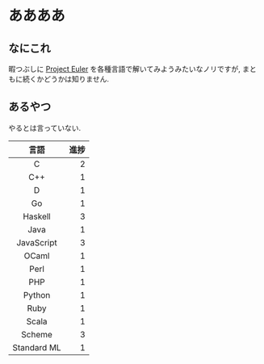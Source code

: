# ああああ
## なにこれ
暇つぶしに [Project Euler](https://projecteuler.net) を各種言語で解いてみようみたいなノリですが, まともに続くかどうかは知りません.

## あるやつ
やるとは言っていない.

|     言語    | 進捗 |
| :---------: | ---: |
|      C      |    2 |
|     C++     |    1 |
|      D      |    1 |
|      Go     |    1 |
|   Haskell   |    3 |
|     Java    |    1 |
|  JavaScript |    3 |
|    OCaml    |    1 |
|     Perl    |    1 |
|     PHP     |    1 |
|    Python   |    1 |
|     Ruby    |    1 |
|    Scala    |    1 |
|    Scheme   |    3 |
| Standard ML |    1 |
